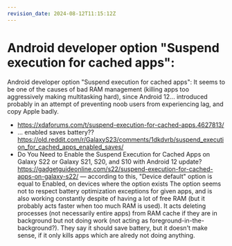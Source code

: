 ```yaml
---
revision_date: 2024-08-12T11:15:12Z
---
```

# Android developer option "Suspend execution for cached apps":
Android developer option "Suspend execution for cached apps":
It seems to be one of the causes of bad RAM management (killing apps too aggressively making multitasking hard), since Android 12... introduced probably in an attempt of preventing noob users from experiencing lag, and copy Apple badly.
* https://xdaforums.com/t/suspend-execution-for-cached-apps.4627813/
* ... enabled saves battery?? https://old.reddit.com/r/GalaxyS23/comments/1dkdvrb/suspend_execution_for_cached_apps_enabled_saves/
* Do You Need to Enable the Suspend Execution for Cached Apps on Galaxy S22 or Galaxy S21, S20, and S10 with Android 12 update? https://gadgetguideonline.com/s22/suspend-execution-for-cached-apps-on-galaxy-s22/ — according to this, "Device default" option is equal to Enabled, on devices where the option exists
The option seems not to respect battery optimization exceptions for given apps, and is also working constantly despite of having a lot of free RAM (but it probably acts faster when too much RAM is used). It acts deleting processes (not necessarily entire apps) from RAM cache if they are in background but not doing work (not acting as foreground-in-the-background?). They say it should save battery, but it doesn't make sense, if it only kills apps which are alredy not doing anything.